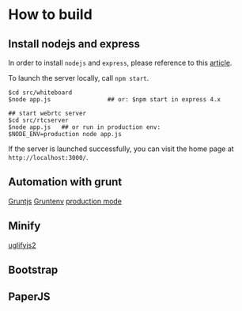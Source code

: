 How to build
============

## Install nodejs and express

In order to install `nodejs` and `express`, please reference to this [article](https://github.com/yejingfu/blog/blob/master/2014/howtoexpress.md).

To launch the server locally, call `npm start`.

    $cd src/whiteboard
    $node app.js                ## or: $npm start in express 4.x
	
	## start webrtc server
	$cd src/rtcserver
	$node app.js   ## or run in production env:
	$NODE_ENV=production node app.js

If the server is launched successfully, you can visit the home page at `http://localhost:3000/`.

## Automation with grunt
[Gruntjs](http://gruntjs.com/)
[Gruntenv](https://www.npmjs.org/package/grunt-env)
[production mode](http://www.hacksparrow.com/running-express-js-in-production-mode.html)

## Minify
[uglifyjs2](https://github.com/mishoo/UglifyJS2)

## Bootstrap

## PaperJS


